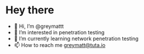 <h1>Hey there</h1>

- 👋 Hi, I’m @greymattt
- 👀 I’m interested in penetration testing
- 🌱 I’m currently learning network penetration testing
- 📫 How to reach me greymatt@tuta.io
